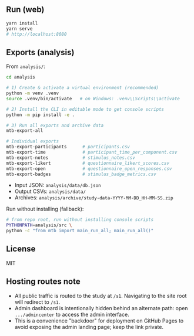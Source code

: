 
## Run (web)


 
```bash
yarn install
yarn serve
# http://localhost:8080
```

## Exports (analysis)

From `analysis/`:

```bash
cd analysis

# 1) Create & activate a virtual environment (recommended)
python -m venv .venv
source .venv/bin/activate   # on Windows: .venv\\Scripts\\activate

# 2) Install the CLI in editable mode to get console scripts
python -m pip install -e .

# 3) Run all exports and archive data
mtb-export-all

# Individual exports
mtb-export-participants      # participants.csv
mtb-export-time              # participant_time_per_component.csv
mtb-export-notes             # stimulus_notes.csv
mtb-export-likert            # questionnaire_likert_scores.csv
mtb-export-open              # questionnaire_open_responses.csv
mtb-export-badges            # stimulus_badge_metrics.csv
```

- Input JSON: `analysis/data/db.json`
- Output CSVs: `analysis/data/`
- Archives: `analysis/archive/study-data-YYYY-MM-DD_HH-MM-SS.zip`

Run without installing (fallback):

```bash
# from repo root, run without installing console scripts
PYTHONPATH=analysis/src \
python -c "from mtb import main_run_all; main_run_all()"
```

## License

MIT

## Hosting routes note

- All public traffic is routed to the study at `/s1`. Navigating to the site root will redirect to `/s1`.
- Admin dashboard is intentionally hidden behind an alternate path: open `.../admincenter` to access the admin interface.
- This is a convenience "backdoor" for deployment on GitHub Pages to avoid exposing the admin landing page; keep the link private.
